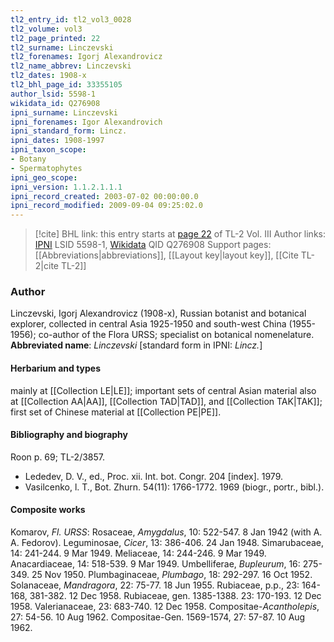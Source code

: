 ```yaml
---
tl2_entry_id: tl2_vol3_0028
tl2_volume: vol3
tl2_page_printed: 22
tl2_surname: Linczevski
tl2_forenames: Igorj Alexandrovicz
tl2_name_abbrev: Linczevski
tl2_dates: 1908-x
tl2_bhl_page_id: 33355105
author_lsid: 5598-1
wikidata_id: Q276908
ipni_surname: Linczevski
ipni_forenames: Igor Alexandrovich
ipni_standard_form: Lincz.
ipni_dates: 1908-1997
ipni_taxon_scope: 
- Botany
- Spermatophytes
ipni_geo_scope: 
ipni_version: 1.1.2.1.1.1
ipni_record_created: 2003-07-02 00:00:00.0
ipni_record_modified: 2009-09-04 09:25:02.0
---
```


> [!cite] BHL link: this entry starts at [page 22](https://www.biodiversitylibrary.org/page/33355105) of TL-2 Vol. III
> Author links: [IPNI](https://www.ipni.org/a/5598-1) LSID 5598-1, [Wikidata](https://www.wikidata.org/wiki/Q276908) QID Q276908
> Support pages: [[Abbreviations|abbreviations]], [[Layout key|layout key]], [[Cite TL-2|cite TL-2]]

### Author

Linczevski, Igorj Alexandrovicz (1908-x), Russian botanist and botanical explorer, collected in central Asia 1925-1950 and south-west China (1955-1956); co-author of the Flora URSS; specialist on botanical nomenelature. 
**Abbreviated name**: *Linczevski* \[standard form in IPNI: *Lincz.*\]

#### Herbarium and types

mainly at [[Collection LE|LE]]; important sets of central Asian material also at [[Collection AA|AA]], [[Collection TAD|TAD]], and [[Collection TAK|TAK]]; first set of Chinese material at [[Collection PE|PE]].

#### Bibliography and biography

Roon p. 69; TL-2/3857.
- Lededev, D. V., ed., Proc. xii. Int. bot. Congr. 204 \[index\]. 1979.
- Vasilcenko, l. T., Bot. Zhurn. 54(11): 1766-1772. 1969 (biogr., portr., bibl.).

#### Composite works

Komarov, *Fl. URSS*:
Rosaceae, *Amygdalus*, 10: 522-547. 8 Jan 1942 (with A. A. Fedorov). Leguminosae, *Cicer*, 13: 386-406. 24 Jan 1948.
Simarubaceae, 14: 241-244. 9 Mar 1949.
Meliaceae, 14: 244-246. 9 Mar 1949.
Anacardiaceae, 14: 518-539. 9 Mar 1949.
Umbelliferae, *Bupleurum*, 16: 275-349. 25 Nov 1950.
Plumbaginaceae, *Plumbago*, 18: 292-297. 16 Oct 1952.
Solanaceae, *Mandragora*, 22: 75-77. 18 Jun 1955.
Rubiaceae, p.p., 23: 164-168, 381-382. 12 Dec 1958.
Rubiaceae, gen. 1385-1388. 23: 170-193. 12 Dec 1958.
Valerianaceae, 23: 683-740. 12 Dec 1958.
Compositae-*Acantholepis*, 27: 54-56. 10 Aug 1962.
Compositae-Gen. 1569-1574, 27: 57-87. 10 Aug 1962.

